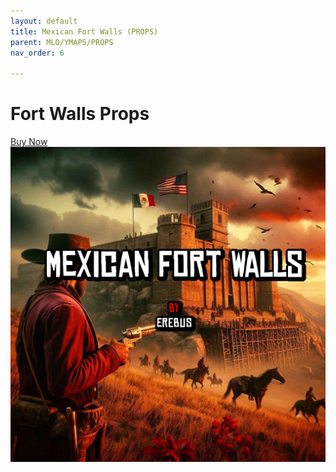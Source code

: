 ```yaml
---
layout: default
title: Mexican Fort Walls (PROPS)
parent: MLO/YMAPS/PROPS
nav_order: 6

---
```


# Fort Walls Props
[Buy Now](https://erebus-scripts.tebex.io/package/6346601)
![Fort Walls](/assets/images/mexfortwalls.png)
